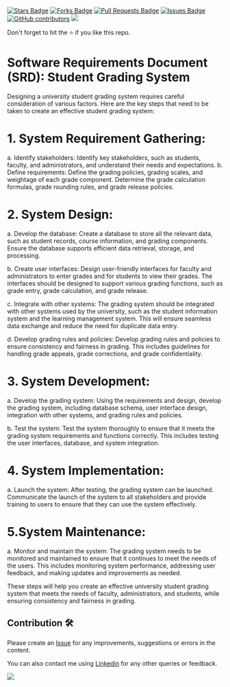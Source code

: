 <a href="https://github.com/drshahizan/software-engineering/stargazers"><img src="https://img.shields.io/github/stars/drshahizan/software-engineering" alt="Stars Badge"/></a>
<a href="https://github.com/drshahizan/software-engineering/network/members"><img src="https://img.shields.io/github/forks/drshahizan/software-engineering" alt="Forks Badge"/></a>
<a href="https://github.com/drshahizan/software-engineering/pulls"><img src="https://img.shields.io/github/issues-pr/drshahizan/software-engineering" alt="Pull Requests Badge"/></a>
<a href="https://github.com/drshahizan/software-engineering"><img src="https://img.shields.io/github/issues/drshahizan/software-engineering" alt="Issues Badge"/></a>
<a href="https://github.com/drshahizan/software-engineering/graphs/contributors"><img alt="GitHub contributors" src="https://img.shields.io/github/contributors/drshahizan/software-engineering?color=2b9348"></a>
![](https://visitor-badge.glitch.me/badge?page_id=drshahizan/software-engineering)

Don't forget to hit the :star: if you like this repo.

# Software Requirements Document (SRD): Student Grading System

Designing a university student grading system requires careful consideration of various factors. Here are the key steps that need to be taken to create an effective student grading system:

# 1. System Requirement Gathering:
a. Identify stakeholders: Identify key stakeholders, such as students, faculty, and administrators, and understand their needs and expectations.
b. Define requirements: Define the grading policies, grading scales, and weightage of each grade component. Determine the grade calculation formulas, grade rounding rules, and grade release policies.

# 2. System Design:
a. Develop the database: Create a database to store all the relevant data, such as student records, course information, and grading components. Ensure the database supports efficient data retrieval, storage, and processing.

b. Create user interfaces: Design user-friendly interfaces for faculty and administrators to enter grades and for students to view their grades. The interfaces should be designed to support various grading functions, such as grade entry, grade calculation, and grade release.

c. Integrate with other systems: The grading system should be integrated with other systems used by the university, such as the student information system and the learning management system. This will ensure seamless data exchange and reduce the need for duplicate data entry.

d. Develop grading rules and policies: Develop grading rules and policies to ensure consistency and fairness in grading. This includes guidelines for handling grade appeals, grade corrections, and grade confidentiality.

# 3. System Development:
a. Develop the grading system: Using the requirements and design, develop the grading system, including database schema, user interface design, integration with other systems, and grading rules and policies.

b. Test the system: Test the system thoroughly to ensure that it meets the grading system requirements and functions correctly. This includes testing the user interfaces, database, and system integration.

# 4. System Implementation:
a. Launch the system: After testing, the grading system can be launched. Communicate the launch of the system to all stakeholders and provide training to users to ensure that they can use the system effectively.

# 5.System Maintenance:
a. Monitor and maintain the system: The grading system needs to be monitored and maintained to ensure that it continues to meet the needs of the users. This includes monitoring system performance, addressing user feedback, and making updates and improvements as needed.

These steps will help you create an effective university student grading system that meets the needs of faculty, administrators, and students, while ensuring consistency and fairness in grading.





## Contribution 🛠️
Please create an [Issue](https://github.com/drshahizan/software-engineering/issues) for any improvements, suggestions or errors in the content.

You can also contact me using [Linkedin](https://www.linkedin.com/in/drshahizan/) for any other queries or feedback.

![](https://visitor-badge.glitch.me/badge?page_id=drshahizan)




